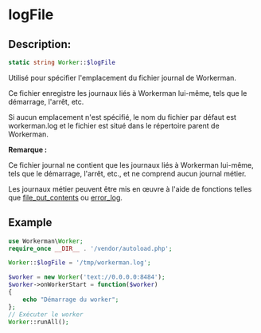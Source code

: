 # logFile
## Description:
```php
static string Worker::$logFile
```

Utilisé pour spécifier l'emplacement du fichier journal de Workerman.

Ce fichier enregistre les journaux liés à Workerman lui-même, tels que le démarrage, l'arrêt, etc.

Si aucun emplacement n'est spécifié, le nom du fichier par défaut est workerman.log et le fichier est situé dans le répertoire parent de Workerman.

**Remarque :**

Ce fichier journal ne contient que les journaux liés à Workerman lui-même, tels que le démarrage, l'arrêt, etc., et ne comprend aucun journal métier.

Les journaux métier peuvent être mis en œuvre à l'aide de fonctions telles que [file_put_contents](https://php.net/manual/zh/function.file-put-contents.php) ou [error_log](https://php.net/manual/zh/function.error-log.php).

## Example

```php
use Workerman\Worker;
require_once __DIR__ . '/vendor/autoload.php';

Worker::$logFile = '/tmp/workerman.log';

$worker = new Worker('text://0.0.0.0:8484');
$worker->onWorkerStart = function($worker)
{
    echo "Démarrage du worker";
};
// Exécuter le worker
Worker::runAll();
```

